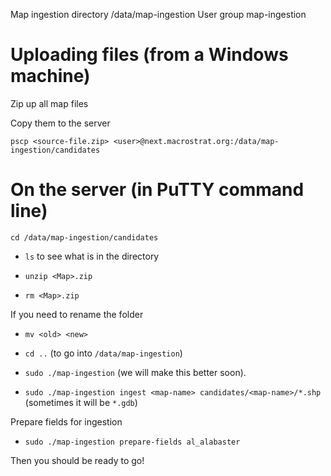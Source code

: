 Map ingestion directory /data/map-ingestion
User group map-ingestion

# Uploading files (from a Windows machine)

Zip up all map files

Copy them to the server

```pscp <source-file.zip> <user>@next.macrostrat.org:/data/map-ingestion/candidates```

# On the server (in PuTTY command line)

```cd /data/map-ingestion/candidates```

- `ls` to see what is in the directory

- `unzip <Map>.zip`
- `rm <Map>.zip`

If you need to rename the folder
- `mv <old> <new>`

- `cd ..` (to go into `/data/map-ingestion`)

- `sudo ./map-ingestion` (we will make this better soon).

- `sudo ./map-ingestion ingest <map-name> candidates/<map-name>/*.shp` (sometimes it will be `*.gdb`)

Prepare fields for ingestion

- `sudo ./map-ingestion prepare-fields al_alabaster`

 Then you should be ready to go!